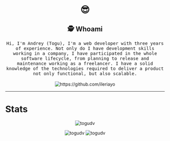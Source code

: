 
<h1 align="center"> 😎 </h1>
<div align="center">
  
</div>
<!---
<p align="center"> (SOCIAL MEDIA)</p>
-->
<h2 align="center">🕵️  Whoami</h2>
<p align="center">
  <samp>Hi, I'm Andrey (Togu), I'm a web developer with three years of experience. Not only do I have development skills working in a company, I have participated in the whole software lifecycle, from planning to release and maintenance working as a freelancer.
I have a solid knowledge of the technologies required to deliver a product not only functional, but also scalable.
  </samp>
  <br> <br>
  <img src="https://komarev.com/ghpvc/?username=ToguDV" alt="https://github.com/ileriayo" />
</p>

<hr>
<h1>Stats</h1>
  
</hr>
<p align="center">
  <img align="center" src="https://streak-stats.demolab.com?user=ToguDV&theme=transparent&hide_border=true&border_radius=5.2)](https://git.io/streak-stats" alt="togudv" />
</p>
<div align="center">
    <img src="http://github-profile-summary-cards.vercel.app/api/cards/repos-per-language?username=ToguDV&theme=transparent&exclude=CSS,HTML" alt="togudv" />
    <img src="http://github-profile-summary-cards.vercel.app/api/cards/stats?username=ToguDV&theme=transparent" alt="togudv" />
    
</div>


